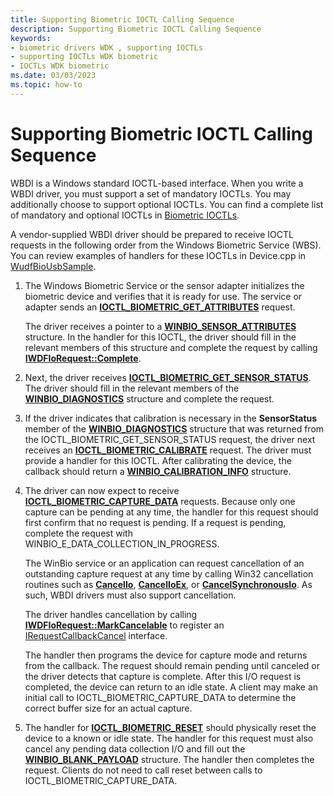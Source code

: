 ```yaml
---
title: Supporting Biometric IOCTL Calling Sequence
description: Supporting Biometric IOCTL Calling Sequence
keywords:
- biometric drivers WDK , supporting IOCTLs
- supporting IOCTLs WDK biometric
- IOCTLs WDK biometric
ms.date: 03/03/2023
ms.topic: how-to
---
```


# Supporting Biometric IOCTL Calling Sequence

WBDI is a Windows standard IOCTL-based interface. When you write a WBDI driver, you must support a set of mandatory IOCTLs. You may additionally choose to support optional IOCTLs. You can find a complete list of mandatory and optional IOCTLs in [Biometric IOCTLs](/windows-hardware/drivers/ddi/_biometric/#ioctls).

A vendor-supplied WBDI driver should be prepared to receive IOCTL requests in the following order from the Windows Biometric Service (WBS). You can review examples of handlers for these IOCTLs in Device.cpp in [WudfBioUsbSample](https://github.com/microsoft/Windows-driver-samples/releases/tag/win11-22h2).

1. The Windows Biometric Service or the sensor adapter initializes the biometric device and verifies that it is ready for use. The service or adapter sends an [**IOCTL\_BIOMETRIC\_GET\_ATTRIBUTES**](/windows-hardware/drivers/ddi/winbio_ioctl/ni-winbio_ioctl-ioctl_biometric_get_attributes) request.

    The driver receives a pointer to a [**WINBIO\_SENSOR\_ATTRIBUTES**](/windows-hardware/drivers/ddi/winbio_ioctl/ns-winbio_ioctl-_winbio_sensor_attributes) structure. In the handler for this IOCTL, the driver should fill in the relevant members of this structure and complete the request by calling [**IWDFIoRequest::Complete**](/windows-hardware/drivers/ddi/wudfddi/nf-wudfddi-iwdfiorequest-complete).

2. Next, the driver receives [**IOCTL\_BIOMETRIC\_GET\_SENSOR\_STATUS**](/windows-hardware/drivers/ddi/winbio_ioctl/ni-winbio_ioctl-ioctl_biometric_get_sensor_status). The driver should fill in the relevant members of the [**WINBIO\_DIAGNOSTICS**](/windows-hardware/drivers/ddi/winbio_ioctl/ns-winbio_ioctl-_winbio_diagnostics) structure and complete the request.

3. If the driver indicates that calibration is necessary in the **SensorStatus** member of the [**WINBIO\_DIAGNOSTICS**](/windows-hardware/drivers/ddi/winbio_ioctl/ns-winbio_ioctl-_winbio_diagnostics) structure that was returned from the IOCTL\_BIOMETRIC\_GET\_SENSOR\_STATUS request, the driver next receives an [**IOCTL\_BIOMETRIC\_CALIBRATE**](/windows-hardware/drivers/ddi/winbio_ioctl/ni-winbio_ioctl-ioctl_biometric_calibrate) request. The driver must provide a handler for this IOCTL. After calibrating the device, the callback should return a [**WINBIO\_CALIBRATION\_INFO**](/windows-hardware/drivers/ddi/winbio_ioctl/ns-winbio_ioctl-_winbio_calibration_info) structure.

4. The driver can now expect to receive [**IOCTL\_BIOMETRIC\_CAPTURE\_DATA**](/windows-hardware/drivers/ddi/winbio_ioctl/ni-winbio_ioctl-ioctl_biometric_capture_data) requests. Because only one capture can be pending at any time, the handler for this request should first confirm that no request is pending. If a request is pending, complete the request with WINBIO\_E\_DATA\_COLLECTION\_IN\_PROGRESS.

    The WinBio service or an application can request cancellation of an outstanding capture request at any time by calling Win32 cancellation routines such as [**CancelIo**](/windows/desktop/FileIO/cancelio), [**CancelIoEx**](/windows/desktop/FileIO/cancelioex-func), or [**CancelSynchronousIo**](/windows/desktop/FileIO/cancelsynchronousio-func). As such, WBDI drivers must also support cancellation.

    The driver handles cancellation by calling [**IWDFIoRequest::MarkCancelable**](/windows-hardware/drivers/ddi/wudfddi/nf-wudfddi-iwdfiorequest-markcancelable) to register an [IRequestCallbackCancel](/windows-hardware/drivers/ddi/wudfddi/nn-wudfddi-irequestcallbackcancel) interface.

    The handler then programs the device for capture mode and returns from the callback. The request should remain pending until canceled or the driver detects that capture is complete. After this I/O request is completed, the device can return to an idle state. A client may make an initial call to IOCTL\_BIOMETRIC\_CAPTURE\_DATA to determine the correct buffer size for an actual capture.

5. The handler for [**IOCTL\_BIOMETRIC\_RESET**](/windows-hardware/drivers/ddi/winbio_ioctl/ni-winbio_ioctl-ioctl_biometric_reset) should physically reset the device to a known or idle state. The handler for this request must also cancel any pending data collection I/O and fill out the [**WINBIO\_BLANK\_PAYLOAD**](/windows-hardware/drivers/ddi/winbio_ioctl/ns-winbio_ioctl-_winbio_blank_payload) structure. The handler then completes the request. Clients do not need to call reset between calls to IOCTL\_BIOMETRIC\_CAPTURE\_DATA.
